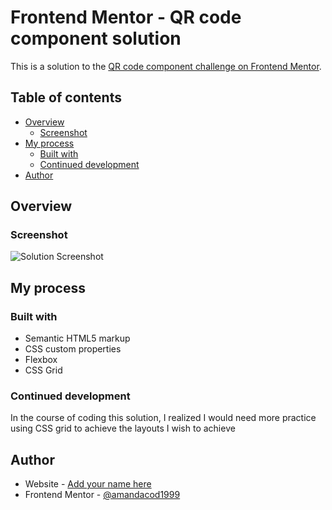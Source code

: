 # Frontend Mentor - QR code component solution

This is a solution to the [QR code component challenge on Frontend Mentor](https://www.frontendmentor.io/challenges/qr-code-component-iux_sIO_H). 

## Table of contents

- [Overview](#overview)
  - [Screenshot](#screenshot)
- [My process](#my-process)
  - [Built with](#built-with)
  - [Continued development](#continued-development)
- [Author](#author)


## Overview

### Screenshot

![Solution Screenshot](file:///C:/Users/LENOVO/Documents/GitHub/Frontend-challenges/qr-code-component-main/Screenshot%202025-03-14%20at%2018-54-48%20Frontend%20Mentor%20QR%20code%20component.png)



## My process

### Built with

- Semantic HTML5 markup
- CSS custom properties
- Flexbox
- CSS Grid


### Continued development

In the course of coding this solution, I realized I would need more practice using CSS grid to achieve the layouts I wish to achieve


## Author

- Website - [Add your name here](https://www.your-site.com)
- Frontend Mentor - [@amandacod1999](https://www.frontendmentor.io/profile/amandacod1999)

